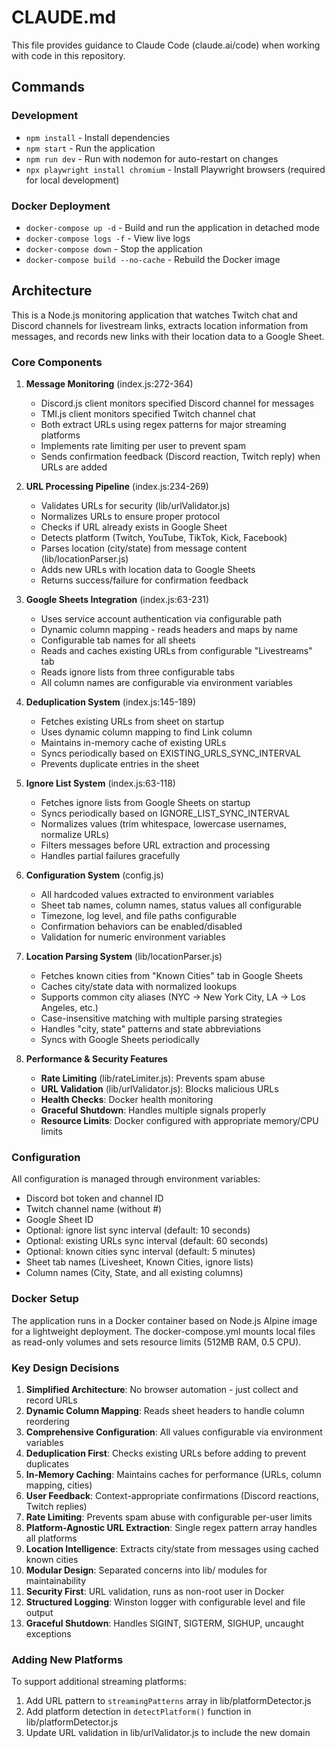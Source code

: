 # CLAUDE.md

This file provides guidance to Claude Code (claude.ai/code) when working with code in this repository.

## Commands

### Development
- `npm install` - Install dependencies
- `npm start` - Run the application
- `npm run dev` - Run with nodemon for auto-restart on changes
- `npx playwright install chromium` - Install Playwright browsers (required for local development)

### Docker Deployment
- `docker-compose up -d` - Build and run the application in detached mode
- `docker-compose logs -f` - View live logs
- `docker-compose down` - Stop the application
- `docker-compose build --no-cache` - Rebuild the Docker image

## Architecture

This is a Node.js monitoring application that watches Twitch chat and Discord channels for livestream links, extracts location information from messages, and records new links with their location data to a Google Sheet.

### Core Components

1. **Message Monitoring** (index.js:272-364)
   - Discord.js client monitors specified Discord channel for messages
   - TMI.js client monitors specified Twitch channel chat
   - Both extract URLs using regex patterns for major streaming platforms
   - Implements rate limiting per user to prevent spam
   - Sends confirmation feedback (Discord reaction, Twitch reply) when URLs are added

2. **URL Processing Pipeline** (index.js:234-269)
   - Validates URLs for security (lib/urlValidator.js)
   - Normalizes URLs to ensure proper protocol
   - Checks if URL already exists in Google Sheet
   - Detects platform (Twitch, YouTube, TikTok, Kick, Facebook)
   - Parses location (city/state) from message content (lib/locationParser.js)
   - Adds new URLs with location data to Google Sheets
   - Returns success/failure for confirmation feedback

3. **Google Sheets Integration** (index.js:63-231)
   - Uses service account authentication via configurable path
   - Dynamic column mapping - reads headers and maps by name
   - Configurable tab names for all sheets
   - Reads and caches existing URLs from configurable "Livestreams" tab
   - Reads ignore lists from three configurable tabs
   - All column names are configurable via environment variables

4. **Deduplication System** (index.js:145-189)
   - Fetches existing URLs from sheet on startup
   - Uses dynamic column mapping to find Link column
   - Maintains in-memory cache of existing URLs
   - Syncs periodically based on EXISTING_URLS_SYNC_INTERVAL
   - Prevents duplicate entries in the sheet

5. **Ignore List System** (index.js:63-118)
   - Fetches ignore lists from Google Sheets on startup
   - Syncs periodically based on IGNORE_LIST_SYNC_INTERVAL
   - Normalizes values (trim whitespace, lowercase usernames, normalize URLs)
   - Filters messages before URL extraction and processing
   - Handles partial failures gracefully

6. **Configuration System** (config.js)
   - All hardcoded values extracted to environment variables
   - Sheet tab names, column names, status values all configurable
   - Timezone, log level, and file paths configurable
   - Confirmation behaviors can be enabled/disabled
   - Validation for numeric environment variables

7. **Location Parsing System** (lib/locationParser.js)
   - Fetches known cities from "Known Cities" tab in Google Sheets
   - Caches city/state data with normalized lookups
   - Supports common city aliases (NYC -> New York City, LA -> Los Angeles, etc.)
   - Case-insensitive matching with multiple parsing strategies
   - Handles "city, state" patterns and state abbreviations
   - Syncs with Google Sheets periodically

8. **Performance & Security Features**
   - **Rate Limiting** (lib/rateLimiter.js): Prevents spam abuse
   - **URL Validation** (lib/urlValidator.js): Blocks malicious URLs
   - **Health Checks**: Docker health monitoring
   - **Graceful Shutdown**: Handles multiple signals properly
   - **Resource Limits**: Docker configured with appropriate memory/CPU limits

### Configuration

All configuration is managed through environment variables:
- Discord bot token and channel ID
- Twitch channel name (without #)
- Google Sheet ID
- Optional: ignore list sync interval (default: 10 seconds)
- Optional: existing URLs sync interval (default: 60 seconds)
- Optional: known cities sync interval (default: 5 minutes)
- Sheet tab names (Livesheet, Known Cities, ignore lists)
- Column names (City, State, and all existing columns)

### Docker Setup

The application runs in a Docker container based on Node.js Alpine image for a lightweight deployment. The docker-compose.yml mounts local files as read-only volumes and sets resource limits (512MB RAM, 0.5 CPU).

### Key Design Decisions

1. **Simplified Architecture**: No browser automation - just collect and record URLs
2. **Dynamic Column Mapping**: Reads sheet headers to handle column reordering
3. **Comprehensive Configuration**: All values configurable via environment variables
4. **Deduplication First**: Checks existing URLs before adding to prevent duplicates
5. **In-Memory Caching**: Maintains caches for performance (URLs, column mapping, cities)
6. **User Feedback**: Context-appropriate confirmations (Discord reactions, Twitch replies)
7. **Rate Limiting**: Prevents spam abuse with configurable per-user limits
8. **Platform-Agnostic URL Extraction**: Single regex pattern array handles all platforms
9. **Location Intelligence**: Extracts city/state from messages using cached known cities
10. **Modular Design**: Separated concerns into lib/ modules for maintainability
11. **Security First**: URL validation, runs as non-root user in Docker
12. **Structured Logging**: Winston logger with configurable level and file output
13. **Graceful Shutdown**: Handles SIGINT, SIGTERM, SIGHUP, uncaught exceptions

### Adding New Platforms

To support additional streaming platforms:
1. Add URL pattern to `streamingPatterns` array in lib/platformDetector.js
2. Add platform detection in `detectPlatform()` function in lib/platformDetector.js
3. Update URL validation in lib/urlValidator.js to include the new domain
